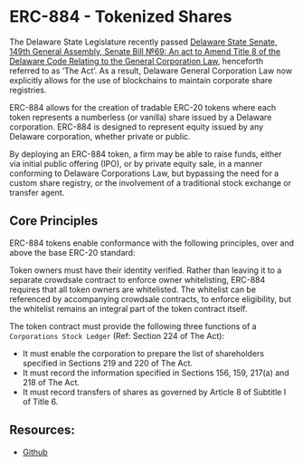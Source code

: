 # ERC-884 - Tokenized Shares

The Delaware State Legislature recently passed [Delaware State Senate, 149th General Assembly, Senate Bill №69: An act to Amend Title 8 of the Delaware Code Relating to the General Corporation Law](https://legis.delaware.gov/json/BillDetail/GenerateHtmlDocument?legislationId=25730&legislationTypeId=1&docTypeId=2&legislationName=SB69), henceforth referred to as ‘The Act’. As a result, Delaware General Corporation Law now explicitly allows for the use of blockchains to maintain corporate share registries.

ERC-884 allows for the creation of tradable ERC-20 tokens where each token represents a numberless \(or vanilla\) share issued by a Delaware corporation. ERC-884 is designed to represent equity issued by any Delaware corporation, whether private or public.

By deploying an ERC-884 token, a firm may be able to raise funds, either via initial public offering \(IPO\), or by private equity sale, in a manner conforming to Delaware Corporations Law, but bypassing the need for a custom share registry, or the involvement of a traditional stock exchange or transfer agent.

## Core Principles

ERC-884 tokens enable conformance with the following principles, over and above the base ERC-20 standard:

Token owners must have their identity verified. Rather than leaving it to a separate crowdsale contract to enforce owner whitelisting, ERC-884 requires that all token owners are whitelisted. The whitelist can be referenced by accompanying crowdsale contracts, to enforce eligibility, but the whitelist remains an integral part of the token contract itself.

The token contract must provide the following three functions of a `Corporations Stock Ledger` \(Ref: Section 224 of The Act\):

* It must enable the corporation to prepare the list of shareholders specified in Sections 219 and 220 of The Act.
* It must record the information specified in Sections 156, 159, 217\(a\) and 218 of The Act.
* It must record transfers of shares as governed by Article 8 of Subtitle I of Title 6.

## Resources:
* [Github](https://github.com/davesag/ERC884-reference-implementation)

